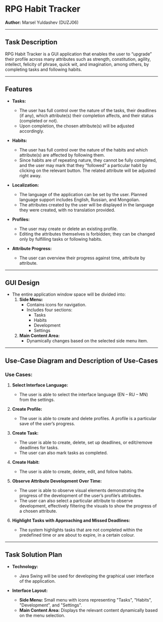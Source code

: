 # RPG Habit Tracker

**Author:** Marsel Yuldashev (DUZJ06)

---

## Task Description

RPG Habit Tracker is a GUI application that enables the user to “upgrade” their profile across many attributes such as strength, constitution, agility, intellect, felicity of phrase, quick wit, and imagination, among others, by completing tasks and following habits.

---

## Features

- **Tasks:**
  - The user has full control over the nature of the tasks, their deadlines (if any), which attribute(s) their completion affects, and their status (completed or not).
  - Upon completion, the chosen attribute(s) will be adjusted accordingly.

- **Habits:**
  - The user has full control over the nature of the habits and which attribute(s) are affected by following them.
  - Since habits are of repeating nature, they cannot be fully completed, and the user may mark that they “followed” a particular habit by clicking on the relevant button. The related attribute will be adjusted right away.

- **Localization:**
  - The language of the application can be set by the user. Planned language support includes English, Russian, and Mongolian.
  - The attributes created by the user will be displayed in the language they were created, with no translation provided.

- **Profiles:**
  - The user may create or delete an existing profile.
  - Editing the attributes themselves is forbidden; they can be changed only by fulfilling tasks or following habits.

- **Attribute Progress:**
  - The user can overview their progress against time, attribute by attribute.

---

## GUI Design

- The entire application window space will be divided into:
  1. **Side Menu:**
     - Contains icons for navigation.
     - Includes four sections:
       - Tasks
       - Habits
       - Development
       - Settings
  2. **Main Content Area:**
     - Dynamically changes based on the selected side menu item.

---

## Use-Case Diagram and Description of Use-Cases

### Use Cases:
1. **Select Interface Language:**  
   - The user is able to select the interface language (EN – RU – MN) from the settings.

2. **Create Profile:**  
   - The user is able to create and delete profiles. A profile is a particular save of the user’s progress.

3. **Create Task:**  
   - The user is able to create, delete, set up deadlines, or edit/remove deadlines for tasks.
   - The user can also mark tasks as completed.

4. **Create Habit:**  
   - The user is able to create, delete, edit, and follow habits.

5. **Observe Attribute Development Over Time:**  
   - The user is able to observe visual elements demonstrating the progress of the development of the user’s profile’s attributes.
   - The user can also select a particular attribute to observe development, effectively filtering the visuals to show the progress of a chosen attribute.

6. **Highlight Tasks with Approaching and Missed Deadlines:**  
   - The system highlights tasks that are not completed within the predefined time or are about to expire, in a certain colour.

---

## Task Solution Plan

- **Technology:**  
  - Java Swing will be used for developing the graphical user interface of the application.

- **Interface Layout:**
  - **Side Menu:** Small menu with icons representing "Tasks", "Habits", "Development", and "Settings".
  - **Main Content Area:** Displays the relevant content dynamically based on the menu selection.
